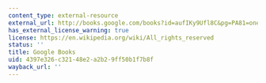 ```yaml
---
content_type: external-resource
external_url: http://books.google.com/books?id=aufIKy9Ufl8C&pg=PA81=onepage
has_external_license_warning: true
license: https://en.wikipedia.org/wiki/All_rights_reserved
status: ''
title: Google Books
uid: 4397e326-c321-48e2-a2b2-9ff50b1f7b8f
wayback_url: ''
---
```

